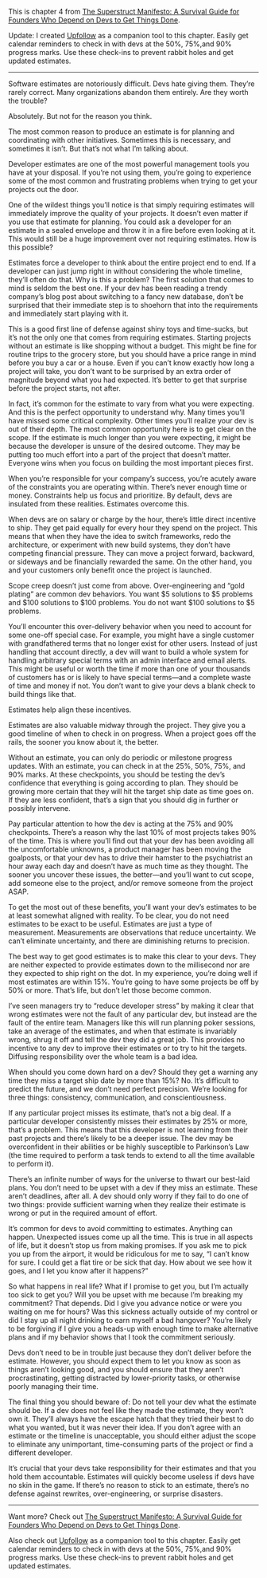 This is chapter 4 from [The Superstruct Manifesto: A Survival Guide for Founders Who Depend on Devs to Get Things Done](https://book.superstruct.tech).

Update: I created <a href="https://upfollow.app" target="_blank">Upfollow</a> as a companion tool to this chapter. Easily get calendar reminders to check in with devs at the 50%, 75%,and 90% progress marks. Use these check-ins to prevent rabbit holes and get updated estimates.

---

Software estimates are notoriously difficult. Devs hate giving them. They’re rarely correct. Many organizations abandon them entirely. Are they worth the trouble?

Absolutely. But not for the reason you think.

The most common reason to produce an estimate is for planning and coordinating with other initiatives. Sometimes this is necessary, and sometimes it isn’t. But that’s not what I’m talking about. 

Developer estimates are one of the most powerful management tools you have at your disposal. If you’re not using them, you’re going to experience some of the most common and frustrating problems when trying to get your projects out the door.

One of the wildest things you’ll notice is that simply requiring estimates will immediately improve the quality of your projects. It doesn’t even matter if you use that estimate for planning. You could ask a developer for an estimate in a sealed envelope and throw it in a fire before even looking at it. This would still be a huge improvement over not requiring estimates. How is this possible?

Estimates force a developer to think about the entire project end to end. If a developer can just jump right in without considering the whole timeline, they’ll often do that. Why is this a problem? The first solution that  comes to mind is seldom the best one. If your dev has been reading a trendy company’s blog post about switching to a fancy new database, don’t be surprised that their immediate step is to shoehorn that into the requirements and immediately start playing with it.

This is a good first line of defense against shiny toys and time-sucks, but it’s not the only one that comes from requiring estimates. Starting projects without an estimate is like shopping without a budget. This might be fine for routine trips to the grocery store, but you should have a price range in mind before you buy a car or a house. Even if you can’t know exactly how long a project will take, you don’t want to be surprised by an extra order of magnitude beyond what you had expected. It’s better to get that surprise before the project starts, not after.

In fact, it’s common for the estimate to vary from what you were expecting. And this is the perfect opportunity to understand why. Many times you’ll have missed some critical complexity. Other times you’ll realize your dev is out of their depth. The most common opportunity here is to get clear on the scope. If the estimate is much longer than you were expecting, it might be because the developer is unsure of the desired outcome. They may be putting too much effort into a part of the project that doesn’t matter. Everyone wins when you focus on building the most important pieces first.

When you’re responsible for your company’s success, you’re acutely aware of the constraints you are operating within. There’s never enough time or money. Constraints help us focus and prioritize. By default, devs are insulated from these realities. Estimates overcome this.

When devs are on salary or charge by the hour, there’s little direct incentive to ship. They get paid equally for every hour they spend on the project. This means that when they have the idea to switch frameworks, redo the architecture, or experiment with new build systems, they don’t have competing financial pressure. They can move a project forward, backward, or sideways and be financially rewarded the same. On the other hand, you and your customers only benefit once the project is launched. 

Scope creep doesn’t just come from above. Over-engineering and “gold plating” are common dev behaviors. You want $5 solutions to $5 problems and $100 solutions to $100 problems. You do not want $100 solutions to $5 problems. 

You’ll encounter this over-delivery behavior when you need to account for some one-off special case. For example, you might have a single customer with grandfathered terms that no longer exist for other users. Instead of just handling that account directly, a dev will want to build a whole system for handling arbitrary special terms with an admin interface and email alerts. This might be useful or worth the time if more than one of your thousands of customers has or is likely to have special terms—and a complete waste of time and money if not. You don’t want to give your devs a blank check to build things like that.

Estimates help align these incentives.

Estimates are also valuable midway through the project. They give you a good timeline of when to check in on progress. When a project goes off the rails, the sooner you know about it, the better. 

Without an estimate, you can only do periodic or milestone progress updates. With an estimate, you can check in at the 25%, 50%, 75%, and 90% marks. At these checkpoints, you should be testing the dev’s confidence that everything is going according to plan. They should be growing more certain that they will hit the target ship date as time goes on. If they are less confident, that’s a sign that you should dig in further or possibly intervene.

Pay particular attention to how the dev is acting at the 75% and 90% checkpoints. There’s a reason why the last 10% of most projects takes 90% of the time. This is where you’ll find out that your dev has been avoiding all the uncomfortable unknowns, a product manager has been moving the goalposts, or that your dev has to drive their hamster to the psychiatrist an hour away each day and doesn’t have as much time as they thought. The sooner you uncover these issues, the better—and you’ll want to cut scope, add someone else to the project, and/or remove someone from the project ASAP.

To get the most out of these benefits, you’ll want your dev’s estimates to be at least somewhat aligned with reality. To be clear, you do not need estimates to be exact to be useful. Estimates are just a type of measurement. Measurements are observations that reduce uncertainty. We can’t eliminate uncertainty, and there are diminishing returns to precision.

The best way to get good estimates is to make this clear to your devs. They are neither expected to provide estimates down to the millisecond nor are they expected to ship right on the dot. In my experience, you’re doing well if most estimates are within 15%. You’re going to have some projects be off by 50% or more. That’s life, but don’t let those become common. 

I’ve seen managers try to “reduce developer stress” by making it clear that wrong estimates were not the fault of any particular dev, but instead are the fault of the entire team. Managers like this will run planning poker sessions, take an average of the estimates, and when that estimate is invariably wrong, shrug it off and tell the dev they did a great job. This provides no incentive to any dev to improve their estimates or to try to hit the targets. Diffusing responsibility over the whole team is a bad idea.

When should you come down hard on a dev? Should they get a warning any time they miss a target ship date by more than 15%? No. It’s difficult to predict the future, and we don’t need perfect precision. We’re looking for three things: consistency, communication, and conscientiousness.

If any particular project misses its estimate, that’s not a big deal. If a particular developer consistently misses their estimates by 25% or more, that’s a problem. This means that this developer is not learning from their past projects and there’s likely to be a deeper issue. The dev may be overconfident in their abilities or be highly susceptible to Parkinson’s Law (the time required to perform a task tends to extend to all the time available to perform it).

There’s an infinite number of ways for the universe to thwart our best-laid plans. You don’t need to be upset with a dev if they miss an estimate. These aren’t deadlines, after all. A dev should only worry if they fail to do one of two things: provide sufficient warning when they realize their estimate is wrong or put in the required amount of effort.

It’s common for devs to avoid committing to estimates. Anything can happen. Unexpected issues come up all the time. This is true in all aspects of life, but it doesn’t stop us from making promises. If you ask me to pick you up from the airport, it would be ridiculous for me to say, “I can’t know for sure. I could get a flat tire or be sick that day. How about we see how it goes, and I let you know after it happens?”

So what happens in real life? What if I promise to get you, but I’m actually too sick to get you? Will you be upset with me because I’m breaking my commitment? That depends. Did I give you advance notice or were you waiting on me for hours? Was this sickness actually outside of my control or did I stay up all night drinking to earn myself a bad hangover? You’re likely to be forgiving if I give you a heads-up with enough time to make alternative plans and if my behavior shows that I took the commitment seriously.

Devs don’t need to be in trouble just because they don’t deliver before the estimate. However, you should expect them to let you know as soon as things aren’t looking good, and you should ensure that they aren’t procrastinating, getting distracted by lower-priority tasks, or otherwise poorly managing their time.

The final thing you should beware of: Do not tell your dev what the estimate should be. If a dev does not feel like they made the estimate, they won’t own it. They’ll always have the escape hatch that they tried their best to do what you wanted, but it was never their idea. If you don’t agree with an estimate or the timeline is unacceptable, you should either adjust the scope to eliminate any unimportant, time-consuming parts of the project or find a different developer.

It’s crucial that your devs take responsibility for their estimates and that you hold them accountable. Estimates will quickly become useless if devs have no skin in the game. If there’s no reason to stick to an estimate, there’s no defense against rewrites, over-engineering, or surprise disasters.

---

Want more? Check out [The Superstruct Manifesto: A Survival Guide for Founders Who Depend on Devs to Get Things Done](https://book.superstruct.tech).

Also check out <a href="https://upfollow.app" target="_blank">Upfollow</a> as a companion tool to this chapter. Easily get calendar reminders to check in with devs at the 50%, 75%,and 90% progress marks. Use these check-ins to prevent rabbit holes and get updated estimates.
